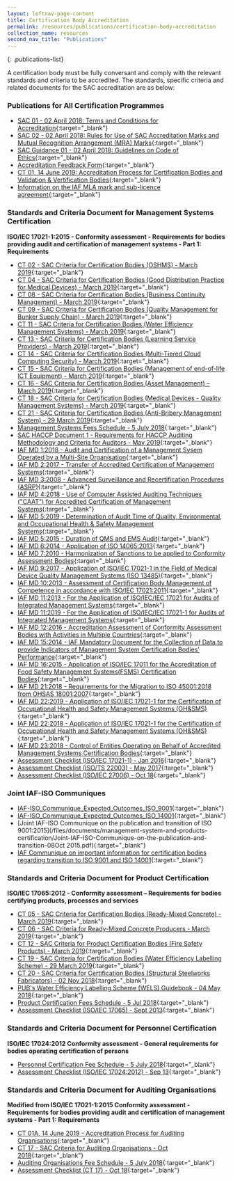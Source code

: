 ```yaml
---
layout: leftnav-page-content
title: Certification Body Accreditation
permalink: /resources/publications/certification-body-accreditation
collection_name: resources
second_nav_title: "Publications"
---
```


{: .publications-list}

A certification body must be fully conversant and comply with the relevant standards and criteria to be accredited. The standards, specific criteria and related documents for the SAC accreditation are as below:

### Publications for All Certification Programmes

* [SAC 01 - 02 April 2018: Terms and Conditions for Accreditation](/files/documents/SAC-01-(02-April-2018).pdf){:target="&#95;blank"}
* [SAC 02 - 02 April 2018: Rules for Use of SAC Accreditation Marks and Mutual Recognition Arrangement (MRA) Marks](/files/documents/SAC-02-SAC-and-MRA-Marks-(02-April-2018).pdf){:target="&#95;blank"}
* [SAC Guidance 01 - 02 April 2018: Guidelines on Code of Ethics](/files/documents/SAC-Guidance-01-Guidelines-on-Code-of-Ethics-(02-April-2018).pdf){:target="&#95;blank"}
* [Accreditation Feedback Form](/files/documents/SACFM10-AC-feedback-form-02-April-2018.doc){:target="&#95;blank"}
* [CT 01, 14 June 2019: Accreditation Process for Certification Bodies and Validation & Vertification Bodies](/files/documents/management-system-and-products-certification/CT-01,14-June-2019.pdf){:target="&#95;blank"}
* [Information on the IAF MLA mark and sub-licence agreement](/files/documents/management-system-and-products-certification/IAF-ML2-(2016-Issue-3).pdf){:target="&#95;blank"}

### Standards and Criteria Document for Management Systems Certification
**ISO/IEC 17021-1:2015 - Conformity assessment - Requirements for bodies providing audit and certification of management systems - Part 1: Requirements**

* [CT 02 - SAC Criteria for Certification Bodies (OSHMS) - March 2019](/files/documents/management-system-and-products-certification/CT-02-(29-March-2019).pdf){:target="&#95;blank"}
* [CT 04 - SAC Criteria for Certification Bodies (Good Distribution Practice for Medical Devices) - March 2019](/files/documents/management-system-and-products-certification/CT-04-(29-March-2019).pdf){:target="&#95;blank"}
* [CT 08 - SAC Criteria for Certification Bodies (Business Continuity Management) - March 2019](/files/documents/management-system-and-products-certification/CT-08-(29-March-2019).pdf){:target="&#95;blank"}
* [CT 09 - SAC Criteria for Certification Bodies (Quality Management for Bunker Supply Chain) - March 2019](/files/documents/management-system-and-products-certification/CT-09-(29-March-2019).pdf){:target="&#95;blank"}
* [CT 11 - SAC Criteria for Certification Bodies (Water Efficiency Management Systems) - March 2019](/files/documents/management-system-and-products-certification/CT-11-(29-March-2019).pdf){:target="&#95;blank"}
* [CT 13 - SAC Criteria for Certification Bodies (Learning Service Providers)  - March 2019](/files/documents/management-system-and-products-certification/CT-13-(29-March-2019).pdf){:target="&#95;blank"}
* [CT 14 - SAC Criteria for Certification Bodies (Multi-Tiered Cloud Computing Security) - March 2019](/files/documents/management-system-and-products-certification/CT-14-(29-March-2019).pdf){:target="&#95;blank"}
* [CT 15 - SAC Criteria for Certification Bodies (Management of end-of-life ICT Equipment) - March 2019](/files/documents/management-system-and-products-certification/CT-15-(29-March-2019).pdf){:target="&#95;blank"}
* [CT 16 - SAC Criteria for Certification Bodies (Asset Management) – March 2019](/files/documents/management-system-and-products-certification/CT-16-(29-March-2019).pdf){:target="&#95;blank"}
* [CT 18 - SAC Criteria for Certification Bodies (Medical Devices - Quality Management Systems) - March 2019](/files/documents/management-system-and-products-certification/CT-18-(29-March-2019).pdf){:target="&#95;blank"} 
* [CT 21 - SAC Criteria for Certification Bodies (Anti-Bribery Management System) - 29 March 2019](/files/documents/management-system-and-products-certification/CT-21-(29-March-2019).pdf){:target="&#95;blank"}
* [Management Systems Fees Schedule - 5 July 2018](/files/documents/management-system-and-products-certification/MS-Fees-Schedule-(MSDOC04)-5-July-2018.pdf){:target="&#95;blank"}
* [SAC HACCP Document 1 - Requirements for HACCP Auditing Methodology and Criteria for Auditors - May 2019](/files/documents/management-system-and-products-certification/SAC-HACCP-Doc-1_28-May-2019.pdf){:target="&#95;blank"}
* [IAF MD 1:2018 - Audit and Certification of a Management Sysem Operated by a Multi-Site Organisation](/files/documents/management-system-and-products-certification/MD-1-Issue-2-Jan-2018-Pub-29-01-2018.pdf){:target="&#95;blank"}
* [IAF MD 2:2017 - Transfer of Accredited Certification of Management Systems](/files/documents/management-system-and-products-certification/IAF-MD2-2017.pdf){:target="&#95;blank"}
* [IAF MD 3:2008 - Advanced Surveillance and Recertification Procedures (ASRP)](/files/documents/management-system-and-products-certification/IAF-MD3-2008.pdf){:target="&#95;blank"}
* [IAF MD 4:2018 - Use of Computer Assisted Auditing Techniques ("CAAT") for Accredited Certification of Management Systems](/files/documents/management-system-and-products-certification/IAF-MD4-Issue-2-03072018.pdf){:target="&#95;blank"}
* [IAF MD 5:2019 - Determination of Audit Time of Quality, Environmental, and Occupational Health & Safety Management Systems](/files/documents/management-system-and-products-certification/IAF-MD5-Issue-4-18042019.pdf){:target="&#95;blank"}
* [IAF MD 5:2015 - Duration of QMS and EMS Audit](/files/documents/management-system-and-products-certification/IAF-MD-5.pdf){:target="&#95;blank"}
* [IAF MD 6:2014 - Application of ISO 14065:2013](/files/documents/management-system-and-products-certification/IAF-MD6-2014-Issue-2-Publication-23-03-2014.pdf){:target="&#95;blank"}
* [IAF MD 7:2010 - Harmonization of Sanctions to be applied to Conformity Assessment Bodies](/files/documents/management-system-and-products-certification/IAF-MD7-2010.pdf){:target="&#95;blank"}
* [IAF MD 9:2017 - Application of ISO/IEC 17021-1 in the Field of Medical Device Quality Management Systems (ISO 13485)](/files/documents/management-system-and-products-certification/IAF-MD9-(2017).pdf){:target="&#95;blank"}
* [IAF MD 10:2013 - Assessment of Certification Body Management of Competence in accordance with ISO/IEC 17021:2011](/files/documents/management-system-and-products-certification/IAF-MD10-2013.pdf){:target="&#95;blank"}
* [IAF MD 11:2013 - For the Application of ISO/IEC/IEC 17021 for Audits of Integrated Management Systems](/files/documents/management-system-and-products-certification/IAF-MD11-2013.pdf){:target="&#95;blank"}
* [IAF MD 11:2019 - For the Application of ISO/IEC/IEC 17021-1 for Audits of Integrated Management Systems](/files/documents/management-system-and-products-certification/IAF-MD11-Issue-2-17012019.pdf){:target="&#95;blank"}
* [IAF MD 12:2016 - Accreditation Assessment of Conformity Assessment Bodies with Activities in Multiple Countries](/files/documents/management-system-and-products-certification/IAF-MD-12.pdf){:target="&#95;blank"}
* [IAF MD 15:2014 - IAF Mandatory Document for the Collection of Data to provide Indicators of Management System Certification Bodies' Performance](/files/documents/management-system-and-products-certification/IAF-MD-15.pdf){:target="&#95;blank"}
* [IAF MD 16:2015 - Application of ISO/IEC 17011 for the Accreditation of Food Safety Management Systems(FSMS) Certification Bodies](/files/documents/management-system-and-products-certification/IAF-MD-16.pdf){:target="&#95;blank"}
* [IAF MD 21:2018 - Requirements for the Migration to ISO 45001:2018 from OHSAS 18001:2007](/files/documents/management-system-and-products-certification/IAF-MD21-(Migration-to-ISO45001-2018).pdf){:target="&#95;blank"}
* [IAF MD 22:2019 -  Application of ISO/IEC 17021-1 for the Certification of Occupational Health and Safety Management Systems (OH&SMS)](/files/documents/management-system-and-products-certification/IAF-MD22-Issue-2-07052019.pdf){:target="&#95;blank"}
* [IAF MD 22:2018 - Application of ISO/IEC 17021-1 for the Certification of Occupational Health and Safety Management Systems (OH&SMS)](/files/documents/management-system-and-products-certification/IAF-MD-22-OHSMS.pdf){:target="&#95;blank"}
* [IAF MD 23:2018 - Control of Entities Operating on Behalf of Accredited Management Systems Certification Bodies](/files/documents/management-system-and-products-certification/IAF-MD23-Control-of-Entities-08052018.pdf){:target="&#95;blank"}
* [Assessment Checklist (ISO/IEC 17021-1) - Jan 2016](/files/documents/management-system-and-products-certification/17021-1-checklist-Jan-16.doc){:target="&#95;blank"}
* [Assessment Checklist (ISO/TS 22003) - May 2017](/files/documents/management-system-and-products-certification/MPFM25C-FSMS-checklist-(May-17).doc){:target="&#95;blank"}
* [Assessment Checklist (ISO/IEC 27006) - Oct 18](/files/documents/management-system-and-products-certification/Assessment-Checklist-(ISOIEC-27006)-10-Oct-18.doc){:target="&#95;blank"}

### Joint IAF-ISO Communiques 
* [IAF-ISO_Communique_Expected_Outcomes_ISO_9001](/files/documents/management-system-and-products-certification/IAF-ISO_Communique_Expected_Outcomes_ISO_9001.pdf){:target="&#95;blank"}
* [IAF-ISO_Communique_Expected_Outcomes_ISO_14001](/files/documents/management-system-and-products-certification/IAF-ISO_Communique_Expected_Outcomes_ISO_14001.pdf){:target="&#95;blank"}
* [Joint IAF-ISO Communique on the publication and transition of ISO 9001:2015](/files/documents/management-system-and-products-certification/Joint-IAF-ISO-Communique-on-the-publication-and-transition-08Oct 2015.pdf){:target="&#95;blank"}
* [IAF Communique on important information for certification bodies regarding transition to ISO 9001 and ISO 14001](/files/documents/management-system-and-products-certification/IAF-communique-Important-information-for-Certification-Bodies-regarding-transition-to-ISO-9001-and-ISO-14001.pdf){:target="&#95;blank"}

### Standards and Criteria Document for Product Certification
**ISO/IEC 17065:2012 - Conformity assessment – Requirements for bodies certifying products, processes and services**

* [CT 05 - SAC Criteria for Certification Bodies (Ready-Mixed Concrete) - March 2019](/files/documents/management-system-and-products-certification/CT-05-(29-March-2019).pdf){:target="&#95;blank"}
* [CT 06 - SAC Criteria for Ready-Mixed Concrete Producers - March 2019](/files/documents/management-system-and-products-certification/CT-06-(29-March-2019).pdf){:target="&#95;blank"}
* [CT 12 - SAC Criteria for Product Certification Bodies (Fire Safety Products) - March 2019](/files/documents/management-system-and-products-certification/CT-12-(29-March-2019).pdf){:target="&#95;blank"}
* [CT 19 - SAC Criteria for Certification Bodies (Water Efficiency Labelling Scheme) - 29 March 2019](/files/documents/management-system-and-products-certification/CT-19-(29-March-2019).pdf){:target="&#95;blank"}
* [CT 20 - SAC Criteria for Certification Bodies (Structural Steelworks Fabricators) - 02 Nov 2018](/files/documents/management-system-and-products-certification/CT-20-(2-Nov-18).pdf){:target="&#95;blank"}
* [PUB's Water Efficiency Labelling Scheme (WELS) Guidebook - 04 May 2018](/files/documents/management-system-and-products-certification/WELS-Guidebook-(4-May-18).pdf){:target="&#95;blank"}
* [Product Certification Fees Schedule - 5 Jul 2018](/files/documents/management-system-and-products-certification/Pdt-Fees-Schedule-(PDOC04)-5-July-2018.pdf){:target="&#95;blank"}
* [Assessment Checklist (ISO/IEC 17065) - Sept 2013](/files/documents/management-system-and-products-certification/17065-checklist-Sep-13.docx){:target="&#95;blank"}

### Standards and Criteria Document for Personnel Certification
**ISO/IEC 17024:2012 Conformity assessment - General requirements for bodies operating certification of persons**
* [Personnel Certification Fee Schedule - 5 July 2018](/files/documents/management-system-and-products-certification/PC-Fees-Schedule-(PCDOC04)-5-July-2018.pdf){:target="&#95;blank"}
* [Assessment Checklist (ISO/IEC 17024:2012) - Sep 13](/files/documents/management-system-and-products-certification/17024-checklist-Sep-13.docx){:target="&#95;blank"}

### Standards and Criteria Document for Auditing Organisations
**Modified from ISO/IEC 17021-1:2015 Conformity assessment - Requirements for bodies providing audit and certification of management systems - Part 1: Requirements**
* [CT 01A, 14 June 2019 - Accreditation Process for Auditing Organisations](/files/documents/management-system-and-products-certification/CT-01A-14-June-2019.pdf){:target="&#95;blank"}
* [CT 17 - SAC Criteria for Auditing Organisations - Oct 2018](/files/documents/management-system-and-products-certification/CT-17-(1-October-2018).pdf){:target="&#95;blank"}
* [Auditing Organisations Fee Schedule - 5 July 2018](/files/documents/management-system-and-products-certification/AO-Fees-Schedule-(AODOC04)-5-July-2018.pdf){:target="&#95;blank"}
* [Assessment Checklist (CT 17) - Oct 18](/files/documents/management-system-and-products-certification/Assessment-Checklist-(CT-17)-01-October-2018.docx){:target="&#95;blank"}
